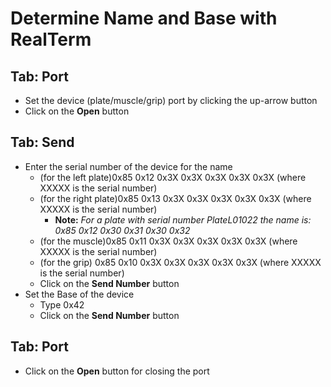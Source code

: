 # Determine Name and Base with RealTerm

## Tab: Port
  - Set the device (plate/muscle/grip) port by clicking the up-arrow button
  - Click on the **Open** button
	
## Tab: Send
  - Enter the serial number of the device for the name
    - (for the left plate)0x85 0x12  0x3X 0x3X 0x3X 0x3X 0x3X (where XXXXX is the serial number)
    - (for the right plate)0x85 0x13  0x3X 0x3X 0x3X 0x3X 0x3X (where XXXXX is the serial number)
	  - **Note:** _For a plate with serial number PlateL01022 the name is: 0x85 0x12 0x30 0x31 0x30 0x32_	
    - (for the muscle)0x85 0x11  0x3X 0x3X 0x3X 0x3X 0x3X (where XXXXX is the serial number)
	- (for the grip) 0x85 0x10  0x3X 0x3X 0x3X 0x3X 0x3X (where XXXXX is the serial number)
    - Click on the **Send Number** button	
  - Set the Base of the device 
    - Type 0x42 
    - Click on the **Send Number** button

## Tab: Port
  - Click on the **Open** button for closing the port
   
   
   
